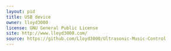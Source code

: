 ```yaml
---
layout: pid
title: USB device
owner: lloyd3000
license: GNU General Public License
site: http://www.lloyd3000.com/
source: https://github.com/Lloyd3000/Ultrasonic-Music-Control
---
```

